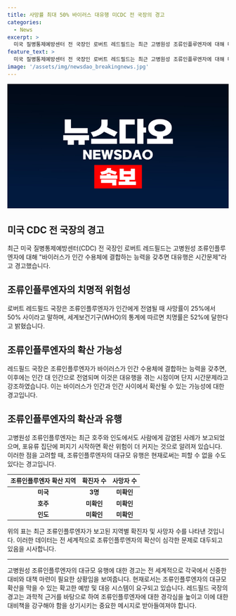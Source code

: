 ```yaml
---
title: 사망률 최대 50% 바이러스 대유행 미CDC 전 국장의 경고
categories:
  - News
excerpt: >
  미국 질병통제예방센터 전 국장인 로버트 레드필드는 최근 고병원성 조류인플루엔자에 대해 대유행이 시간문제라고 경고했습니다. 그는 조류인플루엔자 바이러스가 인간 수용체에 결합하는 능력을 갖추면 대규모의 전염이 발생할 수 있으며, 이미 몇몇 사례에서 인체 감염이 보고되고 있습니다. 레드필드 국장은 과거 실험과 코로나19 대유행을 예시로 들어 조류인플루엔자의 위험성을 강조했으며, 이러한 바이러스의 진화로 인한 대규모 유행 가능성을 경고했습니다.
feature_text: >
  미국 질병통제예방센터 전 국장인 로버트 레드필드는 최근 고병원성 조류인플루엔자에 대해 대유행이 시간문제라고 경고했습니다. 그는 조류인플루엔자 바이러스가 인간 수용체에 결합하는 능력을 갖추면 대규모의 전염이 발생할 수 있으며, 이미 몇몇 사례에서 인체 감염이 보고되고 있습니다. 레드필드 국장은 과거 실험과 코로나19 대유행을 예시로 들어 조류인플루엔자의 위험성을 강조했으며, 이러한 바이러스의 진화로 인한 대규모 유행 가능성을 경고했습니다.
image: '/assets/img/newsdao_breakingnews.jpg'
---
```


<p><img src="/assets/img/newsdao_breakingnews.jpg" alt="firstkoreanews 속보" /></p>

<h2 data-ke-size="size26">미국 CDC 전 국장의 경고</h2>

<p data-ke-size="size16">최근 미국 질병통제예방센터(CDC) 전 국장인 로버트 레드필드는 고병원성 조류인플루엔자에 대해 "바이러스가 인간 수용체에 결합하는 능력을 갖추면 대유행은 시간문제"라고 경고했습니다.</p>

<h2 data-ke-size="size26">조류인플루엔자의 치명적 위험성</h2>

<p data-ke-size="size16">로버트 레드필드 국장은 조류인플루엔자가 인간에게 전염될 때 사망률이 25%에서 50% 사이라고 말하며, 세계보건기구(WHO)의 통계에 따르면 치명률은 52%에 달한다고 밝혔습니다.</p>

<h2 data-ke-size="size26">조류인플루엔자의 확산 가능성</h2>

<p data-ke-size="size16">레드필드 국장은 조류인플루엔자가 바이러스가 인간 수용체에 결합하는 능력을 갖추면, 이후에는 인간 대 인간으로 전염되며 이것은 대유행을 겪는 시점이며 단지 시간문제라고 강조하였습니다. 이는 바이러스가 인간과 인간 사이에서 확산될 수 있는 가능성에 대한 경고입니다.</p>

<h2 data-ke-size="size26">조류인플루엔자의 확산과 유행</h2>

<p data-ke-size="size16">고병원성 조류인플루엔자는 최근 호주와 인도에서도 사람에게 감염된 사례가 보고되었으며, 포유류 집단에 퍼지기 시작하면 확산 위험이 더 커지는 것으로 알려져 있습니다. 이러한 점을 고려할 때, 조류인플루엔자의 대규모 유행은 현재로써는 피할 수 없을 수도 있다는 경고입니다.</p>

<table>
    <thead>
        <tr>
            <th>조류인플루엔자 확산 지역</th>
            <th>확진자 수</th>
            <th>사망자 수</th>
        </tr>
    </thead>
    <tbody>
        <tr>
            <td style="text-align: center; height: 17px;"><b>미국</b></td>
            <td style="text-align: center; height: 17px;"><b>3명</b></td>
            <td style="text-align: center; height: 17px;"><b>미확인</b></td>
        </tr>
        <tr>
            <td style="text-align: center; height: 17px;"><b>호주</b></td>
            <td style="text-align: center; height: 17px;"><b>미확인</b></td>
            <td style="text-align: center; height: 17px;"><b>미확인</b></td>
        </tr>
        <tr>
            <td style="text-align: center; height: 17px;"><b>인도</b></td>
            <td style="text-align: center; height: 17px;"><b>미확인</b></td>
            <td style="text-align: center; height: 17px;"><b>미확인</b></td>
        </tr>
    </tbody>
</table>

<p data-ke-size="size16">위의 표는 최근 조류인플루엔자가 보고된 지역별 확진자 및 사망자 수를 나타낸 것입니다. 이러한 데이터는 전 세계적으로 조류인플루엔자의 확산이 심각한 문제로 대두되고 있음을 시사합니다.</p>

<hr>

<p data-ke-size="size16">고병원성 조류인플루엔자의 대규모 유행에 대한 경고는 전 세계적으로 각국에서 신중한 대비와 대책 마련이 필요한 상황임을 보여줍니다. 현재로서는 조류인플루엔자의 대규모 확산을 막을 수 있는 확고한 예방 및 대응 시스템이 요구되고 있습니다. 레드필드 국장의 경고는 과학적 근거를 바탕으로 하여 조류인플루엔자에 대한 경각심을 높이고 이에 대한 대비책을 강구해야 함을 상기시키는 중요한 메시지로 받아들여져야 합니다.</p>

